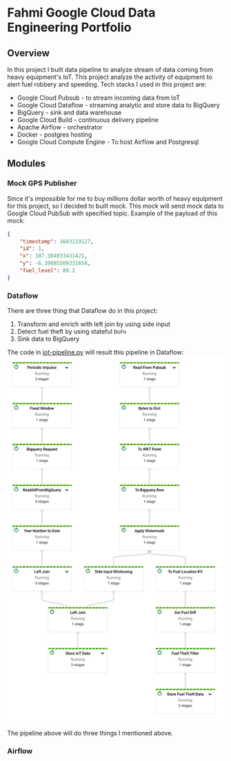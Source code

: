 # Fahmi Google Cloud Data Engineering Portfolio

## Overview
In this project I built data pipeline to analyze stream of data coming from heavy equipment's IoT.
This project analyze the activity of equipment to alert fuel robbery and speeding.
Tech stacks I used in this project are:
- Google Cloud Pubsub - to stream incoming data from IoT
- Google Cloud Dataflow - streaming analytic and store data to BigQuery
- BigQuery - sink and data warehouse
- Google Cloud Build - continuous delivery pipeline
- Apache Airflow - orchestrator
- Docker - postgres hosting
- Google Cloud Compute Engine - To host Airflow and Postgresql

## Modules

### Mock GPS Publisher
Since it's impossible for me to buy millions dollar worth of heavy equipment for this project,
so I decided to built mock. This mock will send mock data to Google Cloud PubSub with specified topic.
Example of the payload of this mock:
```json
{
    "timestamp": 1643119127,
    "id": 1,
    "x": 107.304833431421,
    "y": -6.39885509331658,
    "fuel_level": 89.2
}
```

### Dataflow
There are three thing that Dataflow do in this project:
1. Transform and enrich with left join by using side input
2. Detect fuel theft by using stateful `DoFn`
3. Sink data to BigQuery

The code in [iot-pipeline.py](src/dataflow/iot-pipeline.py) will result this pipeline in Dataflow:
![image 1](assets/dataflow-pipeline.png)

The pipeline above will do three things I mentioned above.

### Airflow